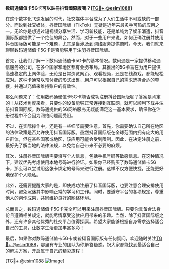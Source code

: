 **数码通储值卡5G卡可以註冊抖音國際版嗎？[[TG💪+ @esim1088](https://t.me/s/esim1088)]**

在这个数字化飞速发展的时代，社交媒体平台成为了人们生活中不可或缺的一部分。而说到社交媒体，抖音国际版（TikTok）无疑是近年来最炙手可热的应用之一。无论你是想通过短视频分享生活、学习新技能，还是单纯为了娱乐消遣，抖音国际版都提供了一个绝佳的舞台。然而，对于一些用户来说，如何正确注册并使用抖音国际版可能是一个难题，尤其是当涉及到网络服务提供商时。今天，我们就来聊聊数码通储值卡5G卡是否能够用于注册抖音国际版。

首先，让我们了解一下数码通储值卡5G卡的基本情况。数码通是一家提供移动通信服务的公司，在多个国家和地区都有业务布局。其推出的5G卡旨在为用户提供高速稳定的上网体验，无论是日常浏览网页、观看视频，还是在线游戏，都能轻松应对。这种卡通常以预付费的形式出售，用户可以根据自己的需求选择合适的套餐，并通过充值来维持账户的有效性。

那么问题来了：使用数码通储值卡5G卡能否成功注册抖音国际版呢？答案是肯定的！从技术角度来看，只要你的设备能够正常连接到互联网，就可以顺利下载并注册抖音国际版。数码通提供的5G网络服务无疑能满足这一基本要求，确保你在注册过程中不会因为网络问题而受阻。

不过，在实际操作中，还是有一些细节需要注意。首先，你需要确认自己所在地区的法律政策是否允许使用抖音国际版。虽然抖音国际版在全球范围内拥有庞大的用户群体，但在某些国家或地区，该应用可能会受到限制。因此，在决定注册之前，最好先了解当地的法律法规，以免给自己带来不必要的麻烦。

其次，注册抖音国际版需要填写个人信息，包括手机号码等敏感信息。在这种情况下，建议优先考虑使用本地号码进行验证。如果你已经购买了数码通储值卡5G卡，那么可以尝试用这张卡绑定的号码来进行注册。这样不仅方便快捷，还能更好地保护个人隐私。

此外，还需要提醒大家的是，即使成功注册了抖音国际版，也要注意合理安排使用时间，避免沉迷其中影响正常的学习和工作。同时，要遵守平台的各项规定，尊重他人的创作成果，共同维护良好的网络环境。

总而言之，数码通储值卡5G卡完全可以用来注册抖音国际版。只要你具备合法身份且遵循相关规定，就能尽情享受这款应用带来的乐趣。当然，除了抖音国际版之外，还有许多其他优秀的社交平台值得探索。希望大家能够根据自身需求选择适合自己的工具，让数字生活更加丰富多彩！

最后，如果你对数码通储值卡5G卡或者抖音国际版有任何疑问，欢迎随时关注[TG💪+ @esim1088](https://t.me/s/esim1088)，那里有专业的团队为你解答疑惑。祝大家都能找到最适合自己的解决方案，开启属于自己的精彩旅程！

[[TG💪+ @esim1088](https://t.me/s/esim1088) ![Image](https://i.postimg.cc/4NQfJmqS/Snipaste-2025-05-13-00-14-12.png)]